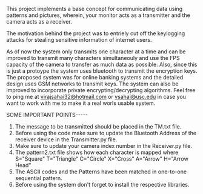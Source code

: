 This project implements a base concept for communicating data using patterns and pictures, wherein, your monitor acts as a transmitter and the camera acts as a receiver.

The motivation behind the project was to entriely cut off the keylogging attacks for stealing sensitive information of internet users.

As of now the system only transmits one character at a time and can be improved to transmit many characters simultaneouly and use the FPS capacity of the camera to transfer as much data as possible. Also, since this is just a protoype the system uses bluetooth to transmit the encryption keys. The proposed system was for online banking systems and the detailed design uses GSM networks to transmit keys. The system can also be improved to incorporate private encrypting/decrypting algorithms. Feel free to ping me at virajsahai32@hotmail.com or vsahai@usc.edu in case you want to work with me to make it a real worls usable system.

SOME IMPORTANT POINTS-----

1. The message to be transmitted should be placed in the TM.txt file.
2. Before using the code make sure to update the Bluetooth Address of the receiver device in the Transmitter.py file.
3. Make sure to update your camera index number in the Receiver.py file.
4. The pattern2.txt file shows how each character is mapped where S="Square" T="Triangle" C="Circle" X="Cross" A="Arrow"
   H="Arrow Head"
5. The ASCII codes and the Patterns have been matched in one-to-one sequential pattern.
6. Before using the system don't forget to install the respective libraries.